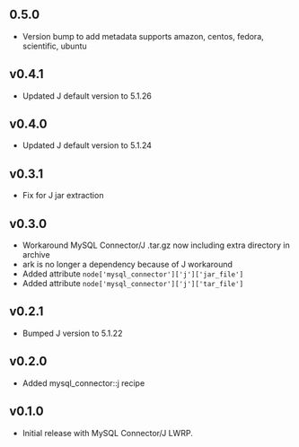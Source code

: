 ## 0.5.0

* Version bump to add metadata supports amazon, centos, fedora, scientific, ubuntu

## v0.4.1

* Updated J default version to 5.1.26

## v0.4.0

* Updated J default version to 5.1.24

## v0.3.1

* Fix for J jar extraction

## v0.3.0

* Workaround MySQL Connector/J .tar.gz now including extra directory in archive
* ark is no longer a dependency because of J workaround
* Added attribute `node['mysql_connector']['j']['jar_file']`
* Added attribute `node['mysql_connector']['j']['tar_file']`

## v0.2.1

* Bumped J version to 5.1.22

## v0.2.0

* Added mysql_connector::j recipe

## v0.1.0

* Initial release with MySQL Connector/J LWRP.
